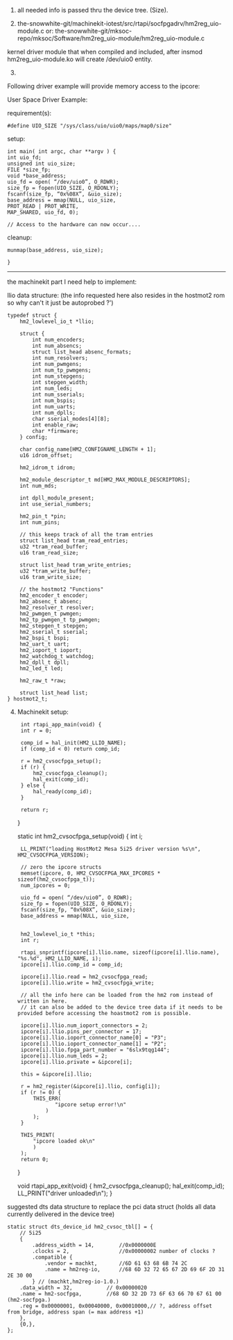 1. all needed info is passed thru the device tree. (Size).

2. the-snowwhite-git/machinekit-iotest/src/rtapi/socfpgadrv/hm2reg_uio-module.c
or:
the-snowwhite-git/mksoc-repo/mksoc/Software/hm2reg_uio-module/hm2reg_uio-module.c

kernel driver module that when compiled and included, after
insmod hm2reg_uio-module.ko
will create /dev/uio0 entity.

3.
Following driver example will provide memory access to the ipcore:

User Space Driver Example:

requirement(s):

    #define UIO_SIZE "/sys/class/uio/uio0/maps/map0/size"

setup:

    int main( int argc, char **argv ) {
    int uio_fd;
    unsigned int uio_size;
    FILE *size_fp;
    void *base_address;
    uio_fd = open( “/dev/uio0”, O_RDWR);
    size_fp = fopen(UIO_SIZE, O_RDONLY);
    fscanf(size_fp, “0x%08X”, &uio_size);
    base_address = mmap(NULL, uio_size,
    PROT_READ | PROT_WRITE,
    MAP_SHARED, uio_fd, 0);

    // Access to the hardware can now occur....

cleanup:

    munmap(base_address, uio_size);

    }

----

the machinekit part I need help to implement:


llio data structure:
(the info requested here also resides in the hostmot2 rom so why can't it just be autoprobed ?')

    typedef struct {
        hm2_lowlevel_io_t *llio;
    
        struct {
            int num_encoders;
            int num_absencs;
            struct list_head absenc_formats;
            int num_resolvers;
            int num_pwmgens;
            int num_tp_pwmgens;
            int num_stepgens;
            int stepgen_width;
            int num_leds;
            int num_sserials;
            int num_bspis;
            int num_uarts;
            int num_dplls;
            char sserial_modes[4][8];
            int enable_raw;
            char *firmware;
        } config;
    
        char config_name[HM2_CONFIGNAME_LENGTH + 1];
        u16 idrom_offset;
    
        hm2_idrom_t idrom;
    
        hm2_module_descriptor_t md[HM2_MAX_MODULE_DESCRIPTORS];
        int num_mds;
    
        int dpll_module_present;
        int use_serial_numbers;
    
        hm2_pin_t *pin;
        int num_pins;
    
        // this keeps track of all the tram entries
        struct list_head tram_read_entries;
        u32 *tram_read_buffer;
        u16 tram_read_size;
    
        struct list_head tram_write_entries;
        u32 *tram_write_buffer;
        u16 tram_write_size;
    
        // the hostmot2 "Functions"
        hm2_encoder_t encoder;
        hm2_absenc_t absenc;
        hm2_resolver_t resolver;
        hm2_pwmgen_t pwmgen;
        hm2_tp_pwmgen_t tp_pwmgen;
        hm2_stepgen_t stepgen;
        hm2_sserial_t sserial;
        hm2_bspi_t bspi;
        hm2_uart_t uart;
        hm2_ioport_t ioport;
        hm2_watchdog_t watchdog;
        hm2_dpll_t dpll;
        hm2_led_t led;
    
        hm2_raw_t *raw;
    
        struct list_head list;
    } hostmot2_t;


4. Machinekit setup:

        int rtapi_app_main(void) {
        int r = 0;
    
        comp_id = hal_init(HM2_LLIO_NAME);
        if (comp_id < 0) return comp_id;
    
        r = hm2_cvsocfpga_setup();
        if (r) {
            hm2_cvsocfpga_cleanup();
            hal_exit(comp_id);
        } else {
            hal_ready(comp_id);
        }
    
        return r;
    }

    static int hm2_cvsocfpga_setup(void) {
        int i;
    
        LL_PRINT("loading HostMot2 Mesa 5i25 driver version %s\n", HM2_CVSOCFPGA_VERSION);
    
        // zero the ipcore structs
        memset(ipcore, 0, HM2_CVSOCFPGA_MAX_IPCORES * sizeof(hm2_cvsocfpga_t));
        num_ipcores = 0;

        uio_fd = open( “/dev/uio0”, O_RDWR);
        size_fp = fopen(UIO_SIZE, O_RDONLY);
        fscanf(size_fp, “0x%08X”, &uio_size);
        base_address = mmap(NULL, uio_size,
                        
            
        hm2_lowlevel_io_t *this;
        int r;
        
        rtapi_snprintf(ipcore[i].llio.name, sizeof(ipcore[i].llio.name), "%s.%d", HM2_LLIO_NAME, i);
        ipcore[i].llio.comp_id = comp_id;
        
        ipcore[i].llio.read = hm2_cvsocfpga_read;
        ipcore[i].llio.write = hm2_cvsocfpga_write;
  
        // all the info here can be loaded from the hm2 rom instead of written in here.
        // it can also be added to the device tree data if it needs to be provided before accessing the hoastmot2 rom is possible.
  
        ipcore[i].llio.num_ioport_connectors = 2;
        ipcore[i].llio.pins_per_connector = 17;
        ipcore[i].llio.ioport_connector_name[0] = "P3";
        ipcore[i].llio.ioport_connector_name[1] = "P2";
        ipcore[i].llio.fpga_part_number = "6slx9tqg144";
        ipcore[i].llio.num_leds = 2;
        ipcore[i].llio.private = &ipcore[i];
        
        this = &ipcore[i].llio;
        
        r = hm2_register(&ipcore[i].llio, config[i]);
        if (r != 0) {
            THIS_ERR(
                   "ipcore setup error!\n"
                )
            );
        }
        
        THIS_PRINT(
            "ipcore loaded ok\n"
            )
        );
        return 0;
    }
    
    
    void rtapi_app_exit(void) {
        hm2_cvsocfpga_cleanup();
        hal_exit(comp_id);
        LL_PRINT("driver unloaded\n");
    }

suggested dts data structure to replace the pci data struct
(holds all data currently delivered in the device tree)

    static struct dts_device_id hm2_cvsoc_tbl[] = {
        // 5i25
        {   
            .address_width = 14,        //0x0000000E
            .clocks = 2,                //0x00000002 number of clocks ?
            .compatible {
                .vendor = machkt,       //6D 61 63 68 6B 74 2C
                .name = hm2reg-io,      //68 6D 32 72 65 67 2D 69 6F 2D 31 2E 30 00
            } // (machkt,hm2reg-io-1.0.)
        .data_width = 32,           // 0x00000020
        .name = hm2-socfpga,        //68 6D 32 2D 73 6F 63 66 70 67 61 00 (hm2-socfpga.)
        .reg = 0x00000001, 0x00040000, 0x00010000,// ?, address offset from bridge, address span (= max address +1)
        },
        {0,},
    };

